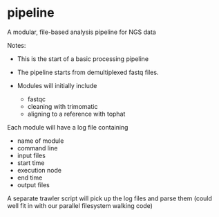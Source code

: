 pipeline
========

A modular, file-based analysis pipeline for NGS data

Notes:

 - This is the start of a basic processing pipeline
 - The pipeline starts from demultiplexed fastq files.
 - Modules will initially include

     -  fastqc
     -  cleaning with trimomatic
     -  aligning to a reference with tophat

Each module will have a log file containing

 - name of module
 - command line
 - input files
 - start time
 - execution node
 - end time
 - output files 

A separate trawler script will pick up the log files and parse them (could well fit in with our parallel filesystem walking code)

 

